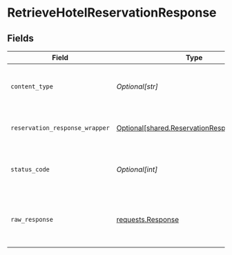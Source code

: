 # RetrieveHotelReservationResponse


## Fields

| Field                                                                                                | Type                                                                                                 | Required                                                                                             | Description                                                                                          |
| ---------------------------------------------------------------------------------------------------- | ---------------------------------------------------------------------------------------------------- | ---------------------------------------------------------------------------------------------------- | ---------------------------------------------------------------------------------------------------- |
| `content_type`                                                                                       | *Optional[str]*                                                                                      | :heavy_check_mark:                                                                                   | HTTP response content type for this operation                                                        |
| `reservation_response_wrapper`                                                                       | [Optional[shared.ReservationResponseWrapper]](undefined/models/shared/reservationresponsewrapper.md) | :heavy_minus_sign:                                                                                   | OK - Successful Response - 200                                                                       |
| `status_code`                                                                                        | *Optional[int]*                                                                                      | :heavy_check_mark:                                                                                   | HTTP response status code for this operation                                                         |
| `raw_response`                                                                                       | [requests.Response](https://requests.readthedocs.io/en/latest/api/#requests.Response)                | :heavy_minus_sign:                                                                                   | Raw HTTP response; suitable for custom response parsing                                              |